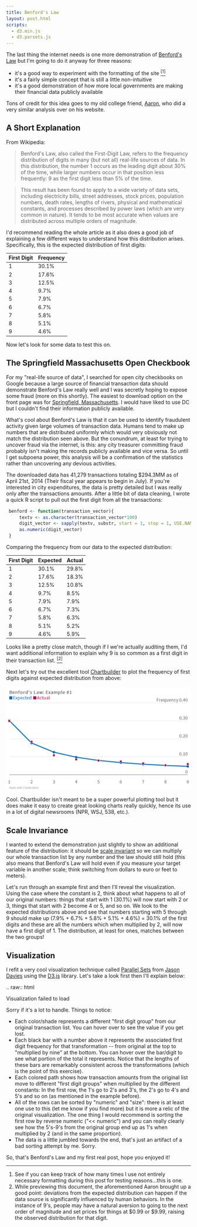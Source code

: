 ```yaml
---
title: Benford's Law
layout: post.html
scripts:
  - d3.min.js
  - d3.parsets.js
---
```


The last thing the internet needs is one more demonstration of [Benford's Law](https://en.wikipedia.org/wiki/Benford's_law) but I'm going to do it anyway for three reasons:

- it's a good way to experiment with the formatting of the site [<sup>[1]</sup>](#footnote-1)
- it's a fairly simple concept that is still a little non-intuitive
- it's a good demonstration of how more local governments are making their financial data publicly available

Tons of credit for this idea goes to my old college friend, [Aaron](http://aaronoellis.com/articles/benfords-law-and-the-denver-city-checkbook), who did a very similar analysis over on his website.

## A Short Explanation

From Wikipedia:

>	Benford's Law, also called the First-Digit Law, refers to the frequency distribution of digits in many (but not all) real-life sources of data.
	In this distribution, the number 1 occurs as the leading digit about 30% of the time, while larger numbers occur in that position less frequently:
	9 as the first digit less than 5% of the time.

>	This result has been found to apply to a wide variety of data sets, including electricity bills, street addresses, stock prices, population numbers,
	death rates, lengths of rivers, physical and mathematical constants, and processes described by power laws (which are very common in nature).
	It tends to be most accurate when values are distributed across multiple orders of magnitude.

I'd recommend reading the whole article as it also does a good job of explaining a few different ways to understand how this distribution arises.
Specifically, this is the expected distribution of first digits:


| First Digit | Frequency |
| --- | --- |
| 1 | 30.1% |
| 2 | 17.6% |
| 3 | 12.5% |
| 4 | 9.7% |
| 5 | 7.9% |
| 6 | 6.7% |
| 7 | 5.8% |
| 8 | 5.1% |
| 9 | 4.6% |

Now let's look for some data to test this on.

## The Springfield Massachusetts Open Checkbook

For my "real-life source of data", I searched for open city checkbooks on Google because a large source of financial transaction data should
demonstrate Benford's Law really well and I was secretly hoping to expose some fraud (more on this shortly). The easiest to download option on the front page was
for [Springfield, Massachusetts](http://www3.springfield-ma.gov/finance/opencheckbook.html). I would have liked to use DC but I couldn't find their information publicly available.

What's cool about Benford's Law is that it can be used to identify fraudulent activity given large volumes of transaction data.
Humans tend to make up numbers that are distributed uniformly which would very obviously not match the distribution seen above.
But the conundrum, at least for trying to uncover fraud via the internet, is this: any city treasurer committing fraud probably isn't making the records publicly available
and vice versa. So until I get subpoena power, this analysis will be a confirmation of the statistics rather than uncovering any devious activities.

The downloaded data has 41,279 transactions totaling $294.3MM as of April 21st, 2014 (Their fiscal year appears to begin in July).
If you're interested in city expenditures, the data is pretty detailed but I was really only after the transactions amounts.
After a little bit of data cleaning, I wrote a quick R script to pull out the first digit from all the transactions:

```R
 benford <- function(transaction_vector){
     textv <- as.character(transaction_vector*100)
     digit_vector <- sapply(textv, substr, start = 1, stop = 1, USE.NAMES = FALSE)
     as.numeric(digit_vector)
 }
```

Comparing the frequency from our data to the expected distribution:

| First Digit | Expected | Actual |
| --- | --- | --- |
| 1 | 30.1% | 29.8% |
| 2 | 17.6% | 18.3% |
| 3 | 12.5% | 10.8% |
| 4 | 9.7% | 8.5% |
| 5 | 7.9% | 7.9% |
| 6 | 6.7% | 7.3% |
| 7 | 5.8% | 6.3% |
| 8 | 5.1% | 5.2% |
| 9 | 4.6% | 5.9% |

Looks like a pretty close match, though if I we're actually auditing them, I'd want additional information to explain why 9 is so common  as
a first digit in their transaction list. [<sup>[2]</sup>](#footnote-2)

Next let's try out the excellent tool [Chartbuilder](https://github.com/Quartz/Chartbuilder/) to plot the frequency of first digits against expected distribution from above:

![Benfords-Law-Example-1](../../images/benfords-law-example.png)

Cool. Chartbuilder isn't meant to be a super powerful plotting tool but it does make it easy to create great looking charts really quickly, hence its use
in a lot of digital newsrooms (NPR, WSJ, 538, etc.).

## Scale Invariance

I wanted to extend the demonstration just slightly to show an additional feature of the distribution:
it should be [scale invariant](http://en.wikipedia.org/wiki/Benford's_law#Scale_invariance) so we can multiply our whole transaction list by any number and the law should still hold (this also means that Benford's Law will
hold even if you measure your target variable in another scale; think switching from dollars to euro or feet to meters).

Let's run through an example first and then I'll reveal the visualization. Using the case where the constant is 2, think about what happens to all of our original
numbers: things that start with 1 (30.1%) will now start with 2 or 3, things that start with 2 become 4 or 5, and so on. We look to the expected
distributions above and see that numbers starting with 5 through 9 should make up (7.9% + 6.7% + 5.8% + 5.1% + 4.6%) = 30.1% of the first digits and these are
all the numbers which when multiplied by 2, will now have a first digit of 1. The distribution, at least for ones, matches between the two groups!

## Visualization

I refit a very cool visualization technique called [Parallel Sets](http://www.jasondavies.com/parallel-sets/) from [Jason Davies](http://www.jasondavies.com/) using the [D3.js](http://d3js.org/) library. Let's take a look first then I'll explain below:


.. raw:: html

   <div id="vis"><noscript>Visualization failed to load</noscript></div>

Sorry if it's a lot to handle. Things to notice:

- Each color/shade represents a different "first digit group" from our original transaction list. You can hover over to see the value if you get lost.
- Each black bar with a number above it represents the associated first digit frequency for that transformation -- from original at the top to "multiplied by nine" at the bottom. You can hover over the bar/digit to see what portion of the total it represents. Notice that the lengths of these bars are remarkably consistent across the transformations (which is the point of this exercise).
- Each colored path shows how transaction amounts from the original list move to different "first digit groups" when multiplied by the different constants: In the first row, the 1's go to 2's and 3's, the 2's go to 4's and 5's and so on (as mentioned in the example before).
- All of the rows can be sorted by "numeric" and "size": there is at least one use to this (let me know if you find more) but it is more a relic of the original visualization. The one thing I would recommend is sorting the first row by reverse numeric ("<< numeric") and you can really clearly see how the 5's-9's from the original group end up as 1's when multiplied by 2 (and in the same proportion).
- The data is a little jumbled towards the end, that's just an artifact of a bad sorting attempt by me. Sorry.

So, that's Benford's Law and my first real post, hope you enjoyed it!

---

1. <a name="footnote-1"></a> See if you can keep track of how many times I use not entirely necessary formatting during this post for testing reasons...this is one.
2. <a name="footnote-2"></a> While previewing this document, the aforementioned Aaron brought up a good point: deviations from the expected distribution can happen if the data source is significantly influenced by human behaviors. In the instance of 9's, people may have a natural aversion to going to the next order of magnitude and set prices for things at $0.99 or $9.99, raising the observed distribution for that digit.
